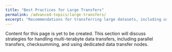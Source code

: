```yaml
---
title: "Best Practices for Large Transfers"
permalink: /advanced-topics/large-transfers/
excerpt: "Recommendations for transferring large datasets, including using tools like Globus and optimizing rsync."
---
```


Content for this page is yet to be created. This section will discuss strategies for handling multi-terabyte data transfers, including parallel transfers, checksumming, and using dedicated data transfer nodes.